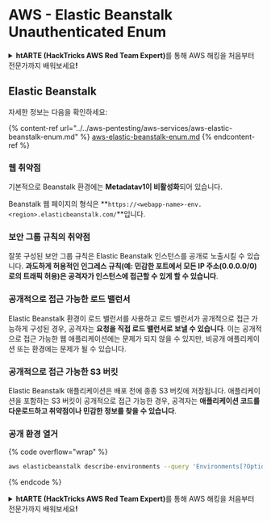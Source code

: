 # AWS - Elastic Beanstalk Unauthenticated Enum

<details>

<summary><strong>htARTE (HackTricks AWS Red Team Expert)</strong>를 통해 AWS 해킹을 처음부터 전문가까지 배워보세요<strong>!</strong></summary>

HackTricks를 지원하는 다른 방법:

* **회사를 HackTricks에서 광고하거나 HackTricks를 PDF로 다운로드**하려면 [**SUBSCRIPTION PLANS**](https://github.com/sponsors/carlospolop)를 확인하세요!
* [**공식 PEASS & HackTricks 스웨그**](https://peass.creator-spring.com)를 얻으세요.
* [**The PEASS Family**](https://opensea.io/collection/the-peass-family)를 발견하세요. 독점적인 [**NFTs**](https://opensea.io/collection/the-peass-family) 컬렉션입니다.
* 💬 [**Discord 그룹**](https://discord.gg/hRep4RUj7f) 또는 [**텔레그램 그룹**](https://t.me/peass)에 **참여**하거나 **Twitter** 🐦 [**@hacktricks_live**](https://twitter.com/hacktricks_live)**를** **팔로우**하세요.
* **Hacking 트릭을 공유하려면** [**HackTricks**](https://github.com/carlospolop/hacktricks) 및 [**HackTricks Cloud**](https://github.com/carlospolop/hacktricks-cloud) github 저장소에 PR을 제출하세요.

</details>

## Elastic Beanstalk

자세한 정보는 다음을 확인하세요:

{% content-ref url="../../aws-pentesting/aws-services/aws-elastic-beanstalk-enum.md" %}
[aws-elastic-beanstalk-enum.md](../../aws-pentesting/aws-services/aws-elastic-beanstalk-enum.md)
{% endcontent-ref %}

### 웹 취약점

기본적으로 Beanstalk 환경에는 **Metadatav1이 비활성화**되어 있습니다.

Beanstalk 웹 페이지의 형식은 **`https://<webapp-name>-env.<region>.elasticbeanstalk.com/`**입니다.

### 보안 그룹 규칙의 취약점

잘못 구성된 보안 그룹 규칙은 Elastic Beanstalk 인스턴스를 공개로 노출시킬 수 있습니다. **과도하게 허용적인 인그레스 규칙(예: 민감한 포트에서 모든 IP 주소(0.0.0.0/0)로의 트래픽 허용)은 공격자가 인스턴스에 접근할 수 있게 할 수 있습니다**.

### 공개적으로 접근 가능한 로드 밸런서

Elastic Beanstalk 환경이 로드 밸런서를 사용하고 로드 밸런서가 공개적으로 접근 가능하게 구성된 경우, 공격자는 **요청을 직접 로드 밸런서로 보낼 수 있습니다**. 이는 공개적으로 접근 가능한 웹 애플리케이션에는 문제가 되지 않을 수 있지만, 비공개 애플리케이션 또는 환경에는 문제가 될 수 있습니다.

### 공개적으로 접근 가능한 S3 버킷

Elastic Beanstalk 애플리케이션은 배포 전에 종종 S3 버킷에 저장됩니다. 애플리케이션을 포함하는 S3 버킷이 공개적으로 접근 가능한 경우, 공격자는 **애플리케이션 코드를 다운로드하고 취약점이나 민감한 정보를 찾을 수 있습니다**.

### 공개 환경 열거

{% code overflow="wrap" %}
```bash
aws elasticbeanstalk describe-environments --query 'Environments[?OptionSettings[?OptionName==`aws:elbv2:listener:80:defaultProcess` && contains(OptionValue, `redirect`)]].{EnvironmentName:EnvironmentName, ApplicationName:ApplicationName, Status:Status}' --output table
```
{% endcode %}

<details>

<summary><strong>htARTE (HackTricks AWS Red Team Expert)</strong>를 통해 AWS 해킹을 처음부터 전문가까지 배워보세요<strong>!</strong></summary>

HackTricks를 지원하는 다른 방법:

* **회사를 HackTricks에서 광고하거나 HackTricks를 PDF로 다운로드**하려면 [**SUBSCRIPTION PLANS**](https://github.com/sponsors/carlospolop)를 확인하세요!
* [**공식 PEASS & HackTricks 스웨그**](https://peass.creator-spring.com)를 얻으세요.
* [**The PEASS Family**](https://opensea.io/collection/the-peass-family)를 발견하세요. 독점적인 [**NFTs**](https://opensea.io/collection/the-peass-family) 컬렉션입니다.
* 💬 [**Discord 그룹**](https://discord.gg/hRep4RUj7f) 또는 [**텔레그램 그룹**](https://t.me/peass)에 **참여**하거나 **Twitter** 🐦 [**@hacktricks_live**](https://twitter.com/hacktricks_live)를 **팔로우**하세요.
* **Hacking 트릭을 공유하려면** [**HackTricks**](https://github.com/carlospolop/hacktricks) 및 [**HackTricks Cloud**](https://github.com/carlospolop/hacktricks-cloud) github 저장소에 PR을 제출하세요.

</details>
